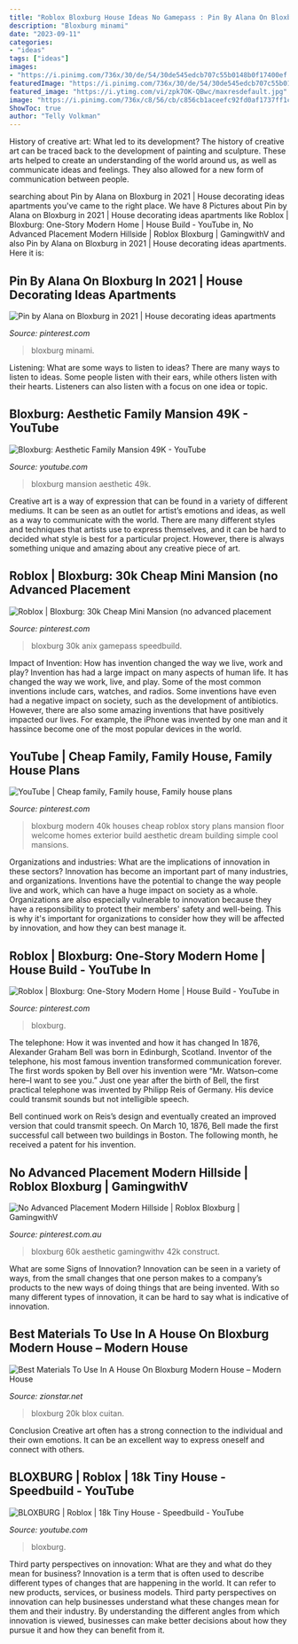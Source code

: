 ```yaml
---
title: "Roblox Bloxburg House Ideas No Gamepass : Pin By Alana On Bloxburg In 2021"
description: "Bloxburg minami"
date: "2023-09-11"
categories:
- "ideas"
tags: ["ideas"]
images:
- "https://i.pinimg.com/736x/30/de/54/30de545edcb707c55b0148b0f17400ef.jpg"
featuredImage: "https://i.pinimg.com/736x/30/de/54/30de545edcb707c55b0148b0f17400ef.jpg"
featured_image: "https://i.ytimg.com/vi/zpk7OK-QBwc/maxresdefault.jpg"
image: "https://i.pinimg.com/736x/c8/56/cb/c856cb1aceefc92fd0af1737ff1c76b0.jpg"
ShowToc: true
author: "Telly Volkman"
---
```



History of creative art: What led to its development?
The history of creative art can be traced back to the development of painting and sculpture. These arts helped to create an understanding of the world around us, as well as communicate ideas and feelings. They also allowed for a new form of communication between people.

	

		
searching about Pin by Alana on Bloxburg in 2021 | House decorating ideas apartments you've came to the right place. We have 8 Pictures about Pin by Alana on Bloxburg in 2021 | House decorating ideas apartments like Roblox | Bloxburg: One-Story Modern Home | House Build - YouTube in, No Advanced Placement Modern Hillside | Roblox Bloxburg | GamingwithV and also Pin by Alana on Bloxburg in 2021 | House decorating ideas apartments. Here it is:
		
    
## Pin By Alana On Bloxburg In 2021 | House Decorating Ideas Apartments

<img loading=lazy src="https://i.pinimg.com/736x/c8/56/cb/c856cb1aceefc92fd0af1737ff1c76b0.jpg" onerror="this.onerror=null;this.src='https://tse4.mm.bing.net/th?id=OIP.i5mmaN9IMdhUMhRAKo-ivgHaEK&amp;pid=15.1';" alt="Pin by Alana on Bloxburg in 2021 | House decorating ideas apartments">

_Source: pinterest.com_

>bloxburg minami. 

	

Listening: What are some ways to listen to ideas?
There are many ways to listen to ideas. Some people listen with their ears, while others listen with their hearts. Listeners can also listen with a focus on one idea or topic.

    
## Bloxburg: Aesthetic Family Mansion 49K - YouTube

<img loading=lazy src="https://i.ytimg.com/vi/zpk7OK-QBwc/maxresdefault.jpg" onerror="this.onerror=null;this.src='https://tse2.mm.bing.net/th?id=OIP.YnSY52V9l1LDMzT4jtfz5gHaEK&amp;pid=15.1';" alt="Bloxburg: Aesthetic Family Mansion 49K - YouTube">

_Source: youtube.com_

>bloxburg mansion aesthetic 49k. 

	

Creative art is a way of expression that can be found in a variety of different mediums. It can be seen as an outlet for artist’s emotions and ideas, as well as a way to communicate with the world. There are many different styles and techniques that artists use to express themselves, and it can be hard to decided what style is best for a particular project. However, there is always something unique and amazing about any creative piece of art.

    
## Roblox | Bloxburg: 30k Cheap Mini Mansion (no Advanced Placement

<img loading=lazy src="https://i.pinimg.com/736x/5c/b5/e6/5cb5e63f4e497117f1dfa98c1069b31e.jpg" onerror="this.onerror=null;this.src='https://tse3.mm.bing.net/th?id=OIP.3_H84qid_5JtkLdgY9b1TQHaEK&amp;pid=15.1';" alt="Roblox | Bloxburg: 30k Cheap Mini Mansion (no advanced placement">

_Source: pinterest.com_

>bloxburg 30k anix gamepass speedbuild. 

	

Impact of Invention: How has invention changed the way we live, work and play?
Invention has had a large impact on many aspects of human life. It has changed the way we work, live, and play. Some of the most common inventions include cars, watches, and radios. Some inventions have even had a negative impact on society, such as the development of antibiotics. However, there are also some amazing inventions that have positively impacted our lives. For example, the iPhone was invented by one man and it hassince become one of the most popular devices in the world.

    
## YouTube | Cheap Family, Family House, Family House Plans

<img loading=lazy src="https://i.pinimg.com/736x/30/de/54/30de545edcb707c55b0148b0f17400ef.jpg" onerror="this.onerror=null;this.src='https://tse1.mm.bing.net/th?id=OIP.0wbVUdcHPSIoI7SYbLdHaQHaFj&amp;pid=15.1';" alt="YouTube | Cheap family, Family house, Family house plans">

_Source: pinterest.com_

>bloxburg modern 40k houses cheap roblox story plans mansion floor welcome homes exterior build aesthetic dream building simple cool mansions. 

	

Organizations and industries: What are the implications of innovation in these sectors?
Innovation has become an important part of many industries, and organizations. Inventions have the potential to change the way people live and work, which can have a huge impact on society as a whole. Organizations are also especially vulnerable to innovation because they have a responsibility to protect their members' safety and well-being. This is why it's important for organizations to consider how they will be affected by innovation, and how they can best manage it.

    
## Roblox | Bloxburg: One-Story Modern Home | House Build - YouTube In

<img loading=lazy src="https://i.pinimg.com/736x/22/42/a5/2242a5392c11e42f045c20dba22a75ae.jpg" onerror="this.onerror=null;this.src='https://tse3.mm.bing.net/th?id=OIP.IooRY9bQ4GKGNAQLAbYkBgHaEK&amp;pid=15.1';" alt="Roblox | Bloxburg: One-Story Modern Home | House Build - YouTube in">

_Source: pinterest.com_

>bloxburg. 

	

The telephone: How it was invented and how it has changed
In 1876, Alexander Graham Bell was born in Edinburgh, Scotland. Inventor of the telephone, his most famous invention transformed communication forever. The first words spoken by Bell over his invention were “Mr. Watson–come here–I want to see you.” 
Just one year after the birth of Bell, the first practical telephone was invented by Philipp Reis of Germany. His device could transmit sounds but not intelligible speech. 

Bell continued work on Reis’s design and eventually created an improved version that could transmit speech. On March 10, 1876, Bell made the first successful call between two buildings in Boston. The following month, he received a patent for his invention.

    
## No Advanced Placement Modern Hillside | Roblox Bloxburg | GamingwithV

<img loading=lazy src="https://i.pinimg.com/736x/32/15/85/32158566990f2840672156960ea89ce3.jpg" onerror="this.onerror=null;this.src='https://tse2.mm.bing.net/th?id=OIP.1Oz9xxqiGHLR1bPi4pKtlwHaEK&amp;pid=15.1';" alt="No Advanced Placement Modern Hillside | Roblox Bloxburg | GamingwithV">

_Source: pinterest.com.au_

>bloxburg 60k aesthetic gamingwithv 42k construct. 

	

What are some Signs of Innovation?
Innovation can be seen in a variety of ways, from the small changes that one person makes to a company’s products to the new ways of doing things that are being invented. With so many different types of innovation, it can be hard to say what is indicative of innovation.

    
## Best Materials To Use In A House On Bloxburg Modern House – Modern House

<img loading=lazy src="https://i.ytimg.com/vi/bQp0KA5E4mY/maxresdefault.jpg" onerror="this.onerror=null;this.src='https://tse2.mm.bing.net/th?id=OIP.JLhleLBIbiGMuA8odj7UugHaEK&amp;pid=15.1';" alt="Best Materials To Use In A House On Bloxburg Modern House – Modern House">

_Source: zionstar.net_

>bloxburg 20k blox cuitan. 

	

Conclusion
Creative art often has a strong connection to the individual and their own emotions. It can be an excellent way to express oneself and connect with others.

    
## BLOXBURG | Roblox | 18k Tiny House - Speedbuild - YouTube

<img loading=lazy src="https://i.ytimg.com/vi/-DjteEqphQc/maxresdefault.jpg" onerror="this.onerror=null;this.src='https://tse3.mm.bing.net/th?id=OIP.ev_ZnFmXV92OK-cI_GOc8wHaEK&amp;pid=15.1';" alt="BLOXBURG | Roblox | 18k Tiny House - Speedbuild - YouTube">

_Source: youtube.com_

>bloxburg. 

	

Third party perspectives on innovation: What are they and what do they mean for business?
Innovation is a term that is often used to describe different types of changes that are happening in the world. It can refer to new products, services, or business models. Third party perspectives on innovation can help businesses understand what these changes mean for them and their industry. By understanding the different angles from which innovation is viewed, businesses can make better decisions about how they pursue it and how they can benefit from it.

